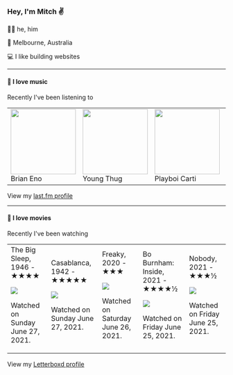 <article><h3>Hey, I&#x27;m Mitch ✌️</h3><section><p>🙆‍♂️ he, him</p><p>📍 Melbourne, Australia</p><p>💻 I like building websites</p></section><hr/><section><h4>💽 I love music</h4><p>Recently I&#x27;ve been listening to</p><table><tbody><td><img src="https://lastfm.freetls.fastly.net/i/u/174s/918055ba2eb81528f93a8924dbab88f8.png" height="150px" alt="" role="presentation"/><br/>Brian Eno</td><td><img src="https://lastfm.freetls.fastly.net/i/u/174s/c3ef0cd171619836e07f1a7e180e649d.png" height="150px" alt="" role="presentation"/><br/>Young Thug</td><td><img src="https://lastfm.freetls.fastly.net/i/u/174s/ef217b8ec30f02e4afc94b693fc75a27.png" height="150px" alt="" role="presentation"/><br/>Playboi Carti</td><td><img src="https://lastfm.freetls.fastly.net/i/u/174s/d840949fbe414f463f064d6e25006e97.png" height="150px" alt="" role="presentation"/><br/>Militarie Gun</td><td><img src="https://lastfm.freetls.fastly.net/i/u/174s/a6cc85675493859cd3767066f299d95c.png" height="150px" alt="" role="presentation"/><br/>Roger Eno</td></tbody></table><span>View my <a href="https://www.last.fm/user/mylsb">last.fm profile</a></span></section><hr/><section><h4>📼 I love movies</h4><p>Recently I&#x27;ve been watching</p><table><tbody><td>The Big Sleep, 1946 - ★★★★<br/><span> <p><img src="https://a.ltrbxd.com/resized/film-poster/5/1/2/4/2/51242-the-big-sleep-0-500-0-750-crop.jpg?k=379bfe89ef"/></p> <p>Watched on Sunday June 27, 2021.</p> </span></td><td>Casablanca, 1942 - ★★★★★<br/><span> <p><img src="https://a.ltrbxd.com/resized/sm/upload/kq/vf/8s/1p/wOBKAoUJZb5qTsWv5XXvVV2vUzz-0-500-0-750-crop.jpg?k=bc461c248e"/></p> <p>Watched on Sunday June 27, 2021.</p> </span></td><td>Freaky, 2020 - ★★★<br/><span> <p><img src="https://a.ltrbxd.com/resized/film-poster/4/8/0/5/2/5/480525-freaky-0-500-0-750-crop.jpg?k=0fae1d4d37"/></p> <p>Watched on Saturday June 26, 2021.</p> </span></td><td>Bo Burnham: Inside, 2021 - ★★★★½<br/><span> <p><img src="https://a.ltrbxd.com/resized/film-poster/7/3/9/7/7/5/739775-bo-burnham-inside-0-500-0-750-crop.jpg?k=230fd8c0c9"/></p> <p>Watched on Friday June 25, 2021.</p> </span></td><td>Nobody, 2021 - ★★★½<br/><span> <p><img src="https://a.ltrbxd.com/resized/film-poster/5/4/2/5/5/5/542555-nobody-0-500-0-750-crop.jpg?k=e3fb50b49d"/></p> <p>Watched on Friday June 25, 2021.</p> </span></td></tbody></table><span>View my <a href="https://letterboxd.com/myslab/">Letterboxd profile</a></span></section></article>